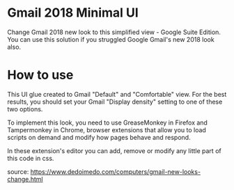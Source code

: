# Gmail 2018 Minimal UI
Change Gmail 2018 new look to this simplified view - Google Suite Edition.
You can use this solution if you struggled Google Gmail's new 2018 look also. 

# How to use
This UI glue created to Gmail "Default" and "Comfortable" view. For the best results, you should set your Gmail "Display density" setting to one of these two options. 

To implement this look, you need to use GreaseMonkey in Firefox and Tampermonkey in Chrome, browser extensions that allow you to load scripts on demand and modify how pages behave and respond.

In these extension's editor you can add, remove or modify any little part of this code in css. 

source: https://www.dedoimedo.com/computers/gmail-new-looks-change.html
